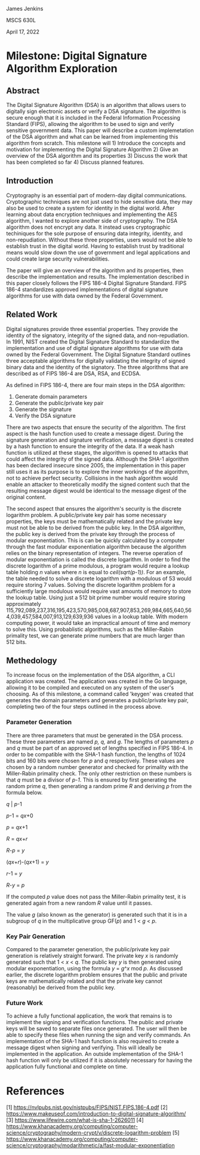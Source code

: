 James Jenkins

MSCS 630L

April 17, 2022

# Milestone: Digital Signature Algorithm Exploration

## Abstract

The Digital Signature Algorithm (DSA) is an algorithm that allows users to digitally
sign electronic assets or verify a DSA signature. The algorithm is secure 
enough that it is included in the Federal Information Processing Standard 
(FIPS), allowing the algorithm to be used to sign and verify sensitive
government data. This paper will describe a custom implemetation of the DSA 
algorithm and what can be learned from implementing this algorithm from scratch.
This milestone will 1) Introduce the concepts and motivation for implementing the
Digital Signature Algorithm 2) Give an overview of the DSA algorithm and its 
properties 3) Discuss the work that has been completed so far 4) Discuss planned
features.

## Introduction

Cryptography is an essential part of modern-day digital communications. 
Cryptographic techniques are not just used to hide sensitive data, they
may also be used to create a system for identity in the digital world. 
After learning about data encryption techniques and implementing the AES 
algorithm, I wanted to explore another side of cryptography. The DSA 
algorithm does not encrypt any data. It instead uses cryptographic 
techiniques for the sole purpose of ensuring data integrity, identity, 
and non-repudiation. Without these three properties, users would not be
able to establish trust in the digital world. Having to establish trust 
by traditional means would slow down the use of government and legal 
applications and could create large security vulnerabilities.

The paper will give an overview of the algorithm and its properties, then describe
the implementation and results.
The implementation described in this paper closely follows the FIPS 186-4 
Digital Signature Standard. FIPS 186-4 standardizes approved implementations
of digital signature algorithms for use with data owned by the Federal Government.

## Related Work

Digital signatures provide three essential properties. They provide the identity 
of the signatory, integrity of the signed data, and non-repudiation. In 1991, NIST
created the Digital Signature Standard to standardize the implementation and use of 
digital signature algorithms for use with data owned by the Federal Government. 
The Digital Signature Standard outlines three acceptable algorithms for digitally 
validating the integrity of signed binary data and the identity of the signatory. 
The three algorithms that are described as of FIPS 186-4 are DSA, RSA, and ECDSA. 

As defined in FIPS 186-4, there are four main steps in the DSA algorithm: 
1. Generate domain parameters
2. Generate the public/private key pair
3. Generate the signature
4. Verify the DSA signature 

There are two aspects that ensure the security of the algorithm. The first 
aspect is the hash function used to create a message digest. During the 
signature generation and signature verification, a message digest is created
by a hash function to ensure the integrity of the data. If a weak hash function
is utilized at these stages, the algorithm is opened to attacks that could 
affect the integrity of the signed data. Although the SHA-1 algorithm has been
declared insecure since 2005, the implementation in this paper still uses it
as its purpose is to explore the inner workings of the algorithm, not to
achieve perfect security. Collisions in the hash algorithm would enable an 
attacker to theoretically modify the signed content such that the resulting 
message digest would be identical to the message digest of the original 
content.

The second aspect that ensures the algorithm's security is the discrete
logarithm problem. A public/private key pair has some necessary properties,
the keys must be mathematically related and the private key must not be able
to be derived from the public key. In the DSA algorithm, the public key is 
derived from the private key through the process of modular exponentiation. 
This is can be quickly calculated by a computer through the fast modular 
exponentiation algorithm because the algorithm relies on the binary 
representation of integers. The reverse operation of modular exponentiation
is called the discrete logarithm. In order to find the discrete logarithm
of a prime modulous, a program would require a lookup table holding *n* values
where *n* is equal to *ceil(sqrt(p-1))*. For an example, the table needed to 
solve a discrete logarithm with a modulous of 53 would require storing 7 
values. Solving the discrete logarithm problem for a sufficiently large modulous
would require vast amounts of memory to store the lookup table. Using just a 
512 bit prime number would require storing approximately 115,792,089,237,316,195,423,570,985,008,687,907,853,269,984,665,640,564,039,457,584,007,913,129,639,936 values in
a lookup table. With modern computing power, it would take an impractical amount
of time and memory to solve this. Using probablistic algorithms,
such as the Miller-Rabin primality test, we can generate prime numbers that 
are much larger than 512 bits.

## Methedology

To increase focus on the implementation of the DSA algorithm, a CLI application
was created. The application was created in the Go language, allowing it to 
be compiled and executed on any system of the user's choosing. As of this
milestone, a command called 'keygen' was created that generates the domain
parameters and generates a public/private key pair, completing two of the 
four steps outlined in the process above. 

### Parameter Generation

There are three parameters that must be generated in the DSA process. These
three parameters are named *p, q,* and *g*. The lengths of parameters *p* and
*q* must be part of an approved set of lengths specified in FIPS 186-4. In 
order to be compatible with the SHA-1 hash function, the lengths of 1024 bits
and 160 bits were chosen for *p* and *q* respectively. These values are chosen
by a random number generator and checked for primality with the Miller-Rabin
primality check. The only other restriction on these numbers is that *q* must
be a divisor of *p-1*. This is ensured by first generating the random prime
*q*, then generating a random prime *R* and deriving *p* from the formula below.

*q* | *p*-1

*p*-1 = *qx*+0

*p* = *qx*+1

*R* = *qx*+*r*

*R*-*p* = *y*

(*qx*+*r*)-(*qx*+1) = *y*

*r*-1 = *y*

*R*-*y* = *p*

If the computed *p* value does not pass the Miller-Rabin primality test, it is
generated again from a new random *R* value until it passes.

The value *g* (also known as the generator) is generated such that it is in a 
subgroup of *q* in the multiplicative group GF(*p*) and 1 < *g* < *p*.

### Key Pair Generation

Compared to the parameter generation, the public/private key pair generation
is relatively straight forward. The private key *x* is randomly generated 
such that 1 < *x* < *q*. The public key *y* is then generated using modular
exponentiation, using the formula *y* = *g*^*x* mod *p*. As discussed earlier,
the discrete logarithm problem ensures that the public and private keys are 
mathematically related and that the private key cannot (reasonably) be derived 
from the public key.

### Future Work

To achieve a fully functional application, the work that remains is to 
implement the signing and verification functions. The public and private 
keys will be saved to separate files once generated. The user will then 
be able to specify these files when running the sign and verify commands.
An implementation of the SHA-1 hash function is also required to create
a message digest when signing and verifying. This will ideally be 
implemented in the application. An outside implementation of the SHA-1 
hash function will only be utilized if it is absolutely necessary for 
having the application fully functional and complete on time. 

# References

[1] https://nvlpubs.nist.gov/nistpubs/FIPS/NIST.FIPS.186-4.pdf
[2] https://www.makeuseof.com/introduction-to-digital-signature-algorithm/
[3] https://www.lifewire.com/what-is-sha-1-2626011
[4] https://www.khanacademy.org/computing/computer-science/cryptography/modern-crypt/v/discrete-logarithm-problem
[5] https://www.khanacademy.org/computing/computer-science/cryptography/modarithmetic/a/fast-modular-exponentiation